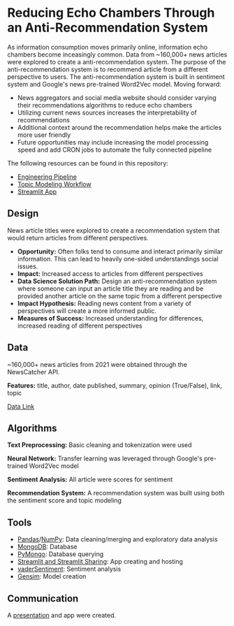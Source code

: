 # Reducing Echo Chambers Through an Anti-Recommendation System

As information consumption moves primarily online, information echo chambers become inceasingly common. Data from ~160,000+ news articles were explored to create a anti-recommendation system. The purpose of the anti-recommendation system is to recommend article from a different perspective to users. The anti-recommendation system is built in sentiment system and Google's news pre-trained Word2Vec model. Moving forward:
* News aggregators and social media website should consider varying their recommendations algorithms to reduce echo chambers
* Utilizing current news sources increases the interpretability of recommendations
* Additional context around the recommendation helps make the articles more user friendly
* Future opportunities may include increasing the model processing speed and add CRON jobs to automate the fully connected pipeline

The following resources can be found in this repository:
* [Engineering Pipeline](https://github.com/angarney/Data_Engineering_Project/tree/main/Project_Development/Pipeline)
* [Topic Modeling Workflow](https://github.com/angarney/Data_Engineering_Project/blob/main/Project_Development/Modeling/topic_modeling_workflow.ipynb)
* [Streamlit App](https://github.com/angarney/Data_Engineering_Project/blob/main/Project_Development/streamlit_app.py)

## Design
News article titles were explored to create a recommendation system that would return articles from different perspectives. 
* **Opportunity:** Often folks tend to consume and interact primarily similar information. This can lead to heavily one-sided understandings social issues. 
* **Impact:** Increased access to articles from different perspectives
* **Data Science Solution Path:** Design an anti-recommendation system where someone can input an article title they are reading and be provided another article on the same topic from a different perspective
* **Impact Hypothesis:** Reading news content from a variety of perspectives will create a more informed public. 
* **Measures of Success:** Increased understanding for differences, increased reading of different perspectives


## Data

~160,000+ news articles from 2021 were obtained through the NewsCatcher API.  

**Features:** title, author, date published, summary, opinion (True/False), link, topic

[Data Link](https://newscatcherapi.com/)

## Algorithms
**Text Preprocessing:** Basic cleaning and tokenization were used 

**Neural Network:** Transfer learning was leveraged through Google's pre-trained Word2Vec model

**Sentiment Analysis:** All article were scores for sentiment

**Recommendation System:** A recommendation system was built using both the sentiment score and topic modeling

## Tools
* [Pandas](https://pandas.pydata.org/)/[NumPy](https://numpy.org/): Data cleaning/merging and exploratory data analysis
* [MongoDB](https://www.mongodb.com/): Database
* [PyMongo](https://pymongo.readthedocs.io/en/stable/): Database querying
* [Streamlit and Streamlit Sharing](https://streamlit.io/): App creating and hosting
* [vaderSentiment](https://pypi.org/project/vaderSentiment/): Sentiment analysis
* [Gensim](https://radimrehurek.com/gensim/): Model creation

## Communication
A [presentation](https://github.com/angarney/Data_Engineering_Project/blob/main/Presentation/news_072721.pdf) and app were created. 
